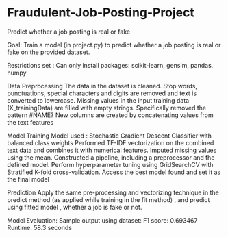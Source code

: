 # Fraudulent-Job-Posting-Project

Predict whether a job posting is real or fake

Goal:
Train a model (in project.py) to predict whether a job posting is real or fake on the provided dataset.

Restrictions set : 
    Can only install packages: scikit-learn, gensim, pandas, numpy


Data Preprocessing
The data in the dataset  is cleaned. 
    Stop words, punctuations, special characters and digits are removed and text is converted to lowercase.
    Missing values in the input training data (X_trainingData) are filled with empty strings.
    Specifically removed the pattern #NAME\?
    New columns are created by concatenating values from the text features

Model Training
    Model used : Stochastic Gradient Descent Classifier with balanced class weights 
    Performed TF-IDF vectorization on the combined text data and combines it with numerical features.
    Imputed missing values using the mean.
    Constructed a pipeline, including a preprocessor and the defined model.
    Perform hyperparameter tuning using GridSearchCV with Stratified K-fold cross-validation.
    Access the best model found and set it as the final model

Prediction
    Apply the same pre-processing and vectorizing technique in the predict method (as applied while training in the fit method) , and predict using fitted model , whether a job is fake or not.

Model Evaluation:
    Sample output using dataset:
        F1 score: 0.693467
        Runtime: 58.3 seconds





